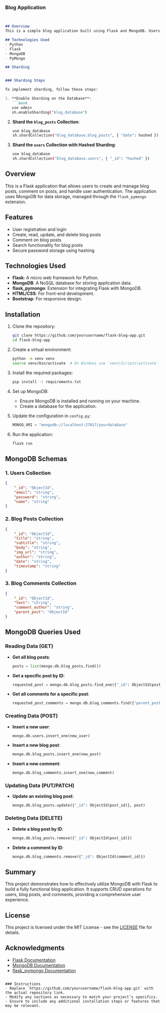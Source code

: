 
### Blog Application
```markdown


## Overview
This is a simple blog application built using Flask and MongoDB. Users can create and manage blog posts, and the application supports sharding to enhance scalability and performance.

## Technologies Used
- Python
- Flask
- MongoDB
- PyMongo

## Sharding


### Sharding Steps

To implement sharding, follow these steps:

1. **Enable Sharding on the Database**:
   ```bash
   use admin
   sh.enableSharding("blog_database")
   ```

2. **Shard the `blog_posts` Collection**:
   ```bash
   use blog_database
   sh.shardCollection("blog_database.blog_posts", { "date": hashed })
   ```

3. **Shard the `users` Collection with Hashed Sharding**:
   ```bash
   use blog_database
   sh.shardCollection("blog_database.users", { "_id": "hashed" })
   ```






## Overview
This is a Flask application that allows users to create and manage blog posts, comment on posts, and handle user authentication. The application uses MongoDB for data storage, managed through the `flask_pymongo` extension.

## Features
- User registration and login
- Create, read, update, and delete blog posts
- Comment on blog posts
- Search functionality for blog posts
- Secure password storage using hashing

## Technologies Used
- **Flask**: A micro web framework for Python.
- **MongoDB**: A NoSQL database for storing application data.
- **flask_pymongo**: Extension for integrating Flask with MongoDB.
- **HTML/CSS**: For front-end development.
- **Bootstrap**: For responsive design.

## Installation

1. Clone the repository:
   ```bash
   git clone https://github.com/yourusername/flask-blog-app.git
   cd flask-blog-app
   ```

2. Create a virtual environment:
   ```bash
   python -m venv venv
   source venv/bin/activate  # On Windows use `venv\Scripts\activate`
   ```

3. Install the required packages:
   ```bash
   pip install -r requirements.txt
   ```

4. Set up MongoDB:
   - Ensure MongoDB is installed and running on your machine.
   - Create a database for the application.

5. Update the configuration in `config.py`:
   ```python
   MONGO_URI = "mongodb://localhost:27017/yourdatabase"
   ```

6. Run the application:
   ```bash
   flask run
   ```

## MongoDB Schemas

### 1. Users Collection
```json
{
    "_id": "ObjectId",                    
    "email": "string",                    
    "password": "string",                 
    "name": "string"                      
}
```

### 2. Blog Posts Collection
```json
{
    "_id": "ObjectId",                    
    "title": "string",                    
    "subtitle": "string",                 
    "body": "string",                     
    "img_url": "string",                  
    "author": "string",                   
    "date": "string",                     
    "timestamp": "string"                 
}
```

### 3. Blog Comments Collection
```json
{
    "_id": "ObjectId",                    
    "text": "string",                     
    "comment_author": "string",           
    "parent_post": "ObjectId"             
}
```

## MongoDB Queries Used

### Reading Data (GET)
- **Get all blog posts**:
   ```python
   posts = list(mongo.db.blog_posts.find())
   ```

- **Get a specific post by ID**:
   ```python
   requested_post = mongo.db.blog_posts.find_one({"_id": ObjectId(post_id)})
   ```

- **Get all comments for a specific post**:
   ```python
   requested_post_comments = mongo.db.blog_comments.find({"parent_post": ObjectId(post_id)})
   ```

### Creating Data (POST)
- **Insert a new user**:
   ```python
   mongo.db.users.insert_one(new_user)
   ```

- **Insert a new blog post**:
   ```python
   mongo.db.blog_posts.insert_one(new_post)
   ```

- **Insert a new comment**:
   ```python
   mongo.db.blog_comments.insert_one(new_comment)
   ```

### Updating Data (PUT/PATCH)
- **Update an existing blog post**:
   ```python
   mongo.db.blog_posts.update({"_id": ObjectId(post_id)}, post)
   ```

### Deleting Data (DELETE)
- **Delete a blog post by ID**:
   ```python
   mongo.db.blog_posts.remove({"_id": ObjectId(post_id)})
   ```

- **Delete a comment by ID**:
   ```python
   mongo.db.blog_comments.remove({"_id": ObjectId(comment_id)})
   ```

## Summary
This project demonstrates how to effectively utilize MongoDB with Flask to build a fully functional blog application. It supports CRUD operations for users, blog posts, and comments, providing a comprehensive user experience.

## License
This project is licensed under the MIT License - see the [LICENSE](LICENSE) file for details.

## Acknowledgments
- [Flask Documentation](https://flask.palletsprojects.com/)
- [MongoDB Documentation](https://docs.mongodb.com/)
- [flask_pymongo Documentation](https://flask-pymongo.readthedocs.io/en/latest/)
```

### Instructions
- Replace `https://github.com/yourusername/flask-blog-app.git` with the actual repository link.
- Modify any sections as necessary to match your project’s specifics.
- Ensure to include any additional installation steps or features that may be relevant.
